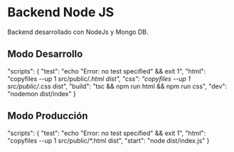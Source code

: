 # Backend Node JS
Backend desarrollado con NodeJs y Mongo DB.


## Modo Desarrollo
"scripts": {
    "test": "echo \"Error: no test specified\" && exit 1",
    "html": "copyfiles --up 1 src/public/*.html dist",
    "css": "copyfiles --up 1 src/public/*.css dist",
    "build": "tsc && npm run html && npm run css",
    "dev": "nodemon dist/index"
}
## Modo Producción
"scripts": {
    "test": "echo \"Error: no test specified\" && exit 1",
    "html": "copyfiles --up 1 src/public/*.html dist",
    "start": "node dist/index.js"
}